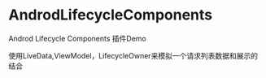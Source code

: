 # AndrodLifecycleComponents
Androd Lifecycle Components 插件Demo

使用LiveData,ViewModel，LifecycleOwner来模拟一个请求列表数据和展示的结合
